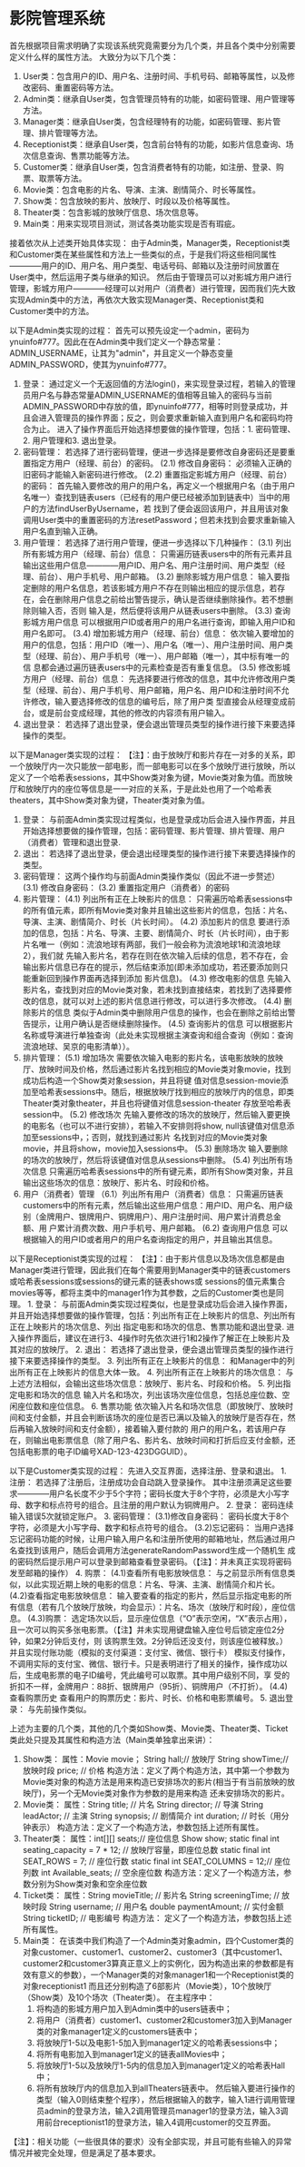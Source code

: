  # 影院管理系统
首先根据项目需求明确了实现该系统究竟需要分为几个类，并且各个类中分别需要定义什么样的属性方法。
大致分为以下几个类：
1. User类：包含用户的ID、用户名、注册时间、手机号码、邮箱等属性，以及修改密码、重置密码等方法。
2. Admin类：继承自User类，包含管理员特有的功能，如密码管理、用户管理等方法。
3. Manager类：继承自User类，包含经理特有的功能，如密码管理、影片管理、排片管理等方法。
4. Receptionist类：继承自User类，包含前台特有的功能，如影片信息查询、场次信息查询、售票功能等方法。
5. Customer类：继承自User类，包含消费者特有的功能，如注册、登录、购票、取票等方法。
7. Movie类：包含电影的片名、导演、主演、剧情简介、时长等属性。
8. Show类：包含放映的影片、放映厅、时段以及价格等属性。
9. Theater类：包含影城的放映厅信息、场次信息等。
10. Main类：用来实现项目测试，测试各类功能实现是否有瑕疵。
    
接着依次从上述类开始具体实现：
   由于Admin类，Manager类，Receptionist类和Customer类在某些属性和方法上一些类似的点，于是我们将这些相同属性————用户的ID、用户名、用户类型、电话号码、邮箱以及注册时间放置在User类中，然后运用子类与继承的知识。
   然后由于管理员可以对影城方用户进行管理，影城方用户————经理可以对用户（消费者）进行管理，因而我们先大致实现Admin类中的方法，再依次大致实现Manager类、Receptionist类和Customer类中的方法。
   
   以下是Admin类实现的过程：
首先可以预先设定一个admin，密码为ynuinfo#777。因此在在Admin类中我们定义一个静态常量：ADMIN_USERNAME，让其为"admin"，并且定义一个静态变量ADMIN_PASSWORD，使其为ynuinfo#777。
1. 登录：
   通过定义一个无返回值的方法login()，来实现登录过程，若输入的管理员用户名与静态常量ADMIN_USERNAME的值相等且输入的密码与当前ADMIN_PASSWORD中存放的值，即ynuinfo#777，相等时则登录成功，并且会进入管理员的操作界面；反之，则会要求重新输入直到用户名和密码均符合为止。
   进入了操作界面后开始选择想要做的操作管理，包括：1. 密码管理、2. 用户管理和3. 退出登录。
2. 密码管理：
   若选择了进行密码管理，便进一步选择是要修改自身密码还是要重置指定方用户（经理、前台）的密码。
  (2.1) 修改自身密码：
       必须输入正确的旧密码才能输入新密码进行修改。
  (2.2) 重置指定影城方用户（经理、前台）的密码：
       首先输入要修改的用户的用户名，再定义一个根据用户名（由于用户名唯一）查找到链表users（已经有的用户便已经被添加到链表中）当中的用户的方法findUserByUsername，若
       找到了便会返回该用户，并且用该对象调用User类中的重置密码的方法resetPassword；但若未找到会要求重新输入用户名直到输入正确。
3. 用户管理：
   若选择了进行用户管理，便进一步选择以下几种操作：
   (3.1) 列出所有影城方用户（经理、前台）信息：
        只需遍历链表users中的所有元素并且输出这些用户信息————用户ID、用户名、用户注册时间、用户类型（经理、前台）、用户手机号、用户邮箱。
   (3.2) 删除影城方用户信息：
        输入要指定删除的用户名信息，若该影城方用户不存在则输出相应的提示信息，若存在，会在删除用户信息之前给出警告提示，确认是否继续删除操作。若不想删除则输入否，否则
        输入是，然后便将该用户从链表users中删除。
   (3.3) 查询影城方用户信息
        可以根据用户ID或者用户的用户名进行查询，即输入用户ID和用户名即可。
   (3.4) 增加影城方用户（经理、前台）信息：
        依次输入要增加的用户的信息，包括：用户ID（唯一）、用户名（唯一）、用户注册时间、用户类型（经理、前台）、用户手机号（唯一）、用户邮箱（唯一），其中标有唯一的信
        息都会通过遍历链表users中的元素检查是否有重复信息。
   (3.5) 修改影城方用户（经理、前台）信息：
        先选择要进行修改的信息，其中允许修改用户类型（经理、前台）、用户手机号、用户邮箱，用户名、用户ID和注册时间不允许修改，输入要选择修改的信息的编号后，除了用户类
        型直接会从经理变成前台，或是前台变成经理，其他的修改的内容须有用户输入。
4. 退出登录：
  若选择了退出登录，便会退出管理员类型的操作进行接下来要选择操作的类型。
  
  
  以下是Manager类实现的过程：
  【注】：由于放映厅和影片存在一对多的关系，即一个放映厅内一次只能放一部电影，而一部电影可以在多个放映厅进行放映，所以定义了一个哈希表sessions，其中Show类对象为键，Movie类对象为值。而放映厅和放映厅内的座位等信息是一一对应的关系，于是此处也用了一个哈希表theaters，其中Show类对象为键，Theater类对象为值。
   1. 登录：
        与前面Admin类实现过程类似，也是登录成功后会进入操作界面，并且开始选择想要做的操作管理，包括：密码管理、影片管理、排片管理、用户（消费者）管理和退出登录.
   2. 退出：
        若选择了退出登录，便会退出经理类型的操作进行接下来要选择操作的类型。
   3. 密码管理：
        这两个操作均与前面Admin类操作类似（因此不进一步赘述）
        (3.1) 修改自身密码：
        (3.2) 重置指定用户（消费者）的密码
   4. 影片管理：
        (4.1) 列出所有正在上映影片的信息：
             只需遍历哈希表sessions中的所有值元素，即所有Movie类对象并且输出这些影片的信息，包括：片名、导演、主演、剧情简介、时长（片长时间）。
        (4.2) 添加影片的信息
             要进行添加的信息，包括：片名、导演、主要、剧情简介、时长（片长时间），由于影片名唯一（例如：流浪地球有两部，我们一般会称为流浪地球1和流浪地球2），我们就
             先输入影片名，若存在则在依次输入后续的信息，若不存在，会输出影片信息已存在的提示，然后结束添加(即未添加成功，若还要添加则只能重新回到操作界面再选择到添加
             影片信息)。
        (4.3) 修改电影的信息
             先输入影片名，查找到对应的Movie类对象，若未找到直接结束，若找到了选择要修改的信息，就可以对上述的影片信息进行修改，可以进行多次修改。
        (4.4) 删除影片的信息
             类似于Admin类中删除用户信息的操作，也会在删除之前给出警告提示，让用户确认是否继续删除操作。
        (4.5) 查询影片的信息
             可以根据影片名称或导演进行单独查询（此处未实现根据主演查询和组合查询（例如：查询流浪地球、吴京的电影清单））。
   5. 排片管理：
        (5.1) 增加场次
              需要依次输入电影的影片名，该电影放映的放映厅、放映时间及价格，然后通过影片名找到相应的Movie类对象movie，找到成功后构造一个Show类对象session，并且将键
              值对信息session-movie添加至哈希表sessions中。随后，根据放映厅找到相应的放映厅内的信息，即类Theater类对象theater，并且也将键值对信息session-theater
              存放至哈希表session中。
        (5.2) 修改场次
              先输入要修改的场次的放映厅，然后输入要更换的电影名（也可以不进行安排），若输入不安排则将show, null该键值对信息添加至sessions中，；否则，就找到通过影片
              名找到对应的Movie类对象movie，并且将show，movie加入sessions中。
        (5.3) 删除场次
              输入要删除的场次的放映厅，然后将该键值对信息从sessions中删除。
        (5.4) 列出所有场次信息
              只需遍历哈希表sessions中的所有键元素，即所有Show类对象，并且输出这些场次的信息：放映厅、影片名、时段和价格。
   6. 用户（消费者）管理
       （6.1）列出所有用户（消费者）信息：
              只需遍历链表customers中的所有元素，然后输出这些用户信息：用户ID、用户名、用户级别（金牌用户、银牌用户、铜牌用户）、用户注册时间、用户累计消费总金额、用
              户累计消费次数、用户手机号、用户邮箱。
        (6.2) 查询用户信息
              可以根据输入的用户ID或者用户的用户名查询指定的用户，并且输出其信息。

              
   以下是Receptionist类实现的过程：
   【注】：由于影片信息以及场次信息都是由Manager类进行管理，因此我们在每个需要用到Manager类中的链表customers或哈希表sessions或sessions的键元素的链表shows或
          sessions的值元素集合movies等等，都将主类中的manager1作为其参数，之后的Customer类也是同理。
    1. 登录：
         与前面Admin类实现过程类似，也是登录成功后会进入操作界面，并且开始选择想要做的操作管理，包括：列出所有正在上映影片的信息、列出所有正在上映影片的场次信息、列出
         指定电影和场次的信息、售票功能和退出登录.
         进入操作界面后，建议在进行3、4操作时先依次进行1和2操作了解正在上映影片及其对应的放映厅。
    2. 退出：
         若选择了退出登录，便会退出管理员类型的操作进行接下来要选择操作的类型。
    3. 列出所有正在上映影片的信息：
         和Manager中的列出所有正在上映影片的信息大体一致。
    4. 列出所有正在上映影片的场次信息：
         与上述方法相似，会输出这些场次信息：放映厅、影片名、时段和价格。
    5. 列出指定电影和场次的信息
         输入片名和场次，列出该场次座位信息，包括总座位数、空闲座位数和座位信息。
    6. 售票功能
         依次输入片名和场次信息（即放映厅、放映时间和支付金额，并且会判断该场次的座位是否已满以及输入的放映厅是否存在，然后再输入放映时间和支付金额），接着输入要付款的
         用户的用户名，若该用户存在，则输出电影票信息（除了用户名、影片名、放映时间和打折后应支付金额，还包括电影票的电子ID编号XAD-123-423DGGUID）。


   以下是Customer类实现的过程：
       先进入交互界面，选择注册、登录和退出。
       1. 注册：
          若选择了注册后，注册成功会自动跳入登录操作。
          其中注册须满足这些要求————用户名长度不少于5个字符；密码长度大于8个字符，必须是大小写字母、数字和标点符号的组合。且注册的用户默认为铜牌用户。
       2. 登录：
          密码连续输入错误5次就锁定账户。
       3. 密码管理：
          (3.1)修改自身密码：
               密码长度大于8个字符，必须是大小写字母、数字和标点符号的组合。
          (3.2)忘记密码：
               当用户选择忘记密码功能的时候，让用户输入用户名和注册所使用的邮箱地址，然后通过用户名查找到该用户，随后会调用方法generateRandomPassword生成一个随机生
               成的密码然后提示用户可以登录到邮箱查看登录密码。（【注】：并未真正实现将密码发至邮箱的操作）
       4. 购票：
          (4.1)查看所有电影放映信息：
               与之前显示所有信息类似，以此实现近期上映的电影的信息：片名、导演、主演、剧情简介和片长。
          (4.2)查看指定电影放映信息：
               输入要查看的指定的影片，然后显示指定电影的所有信息（若有几个放映厅放映，均会显示）：片名、场次（放映厅和时段），座位信息。
          (4.3)购票：
               选定场次以后，显示座位信息（“O”表示空闲，“X”表示占用），且一次可以购买多张电影票。（【注】并未实现用键盘输入座位号后锁定座位2分钟，如果2分钟后支付，则
               该购票生效。2分钟后还没支付，则该座位被释放。）
               并且实现付账功能（模拟的支付渠道：支付宝、微信、银行卡）
               模拟支付操作，不调用实际的支付宝、微信、银行卡。只是表明进行了相关的操作，操作成功以后，生成电影票的电子ID编号，凭此编号可以取票。其中用户级别不同，享
               受的折扣不一样，金牌用户：88折、银牌用户（95折）、铜牌用户（不打折）。
          (4.4)查看购票历史
                查看用户的购票历史：影片、时长、价格和电影票编号。
        5. 退出登录：
           与先前操作类似。

     
   上述为主要的几个类，其他的几个类如Show类、Movie类、Theater类、Ticket类此处只提及其属性和构造方法（Main类单独拿出来讲）：
   1. Show类：
      属性：Movie movie；  String hall;// 放映厅   String showTime;// 放映时段    price; // 价格
      构造方法：定义了两个构造方法，其中第一个参数为Movie类对象的构造方法是用来构造已安排场次的影片(相当于有当前放映的放映厅)，另一个无Movie类对象作为参数的是用来构造
               还未安排场次的影片。
   2. Movie类：
      属性：String title;     // 片名   String director;  // 导演  String leadActor; // 主演  String synopsis;  // 剧情简介
            int duration;    // 时长（用分钟表示）
      构造方法：定义了一个构造方法，参数包括上述所有属性。
   4. Theater类：
      属性：int[][] seats;// 座位信息 Show show; static final int seating_capacity = 7 * 12; // 放映厅容量，即座位总数
            static final int SEAT_ROWS = 7; // 座位行数 static final int SEAT_COLUMNS = 12;// 座位列数 int Available_seats; // 空余座位数
      构造方法：定义了一个构造方法，参数分别为Show类对象和空余座位数
   5. Ticket类：
      属性：String movieTitle;   // 影片名  String screeningTime; // 放映时段  String username;    // 用户名   double paymentAmount; // 实付金额
            String ticketID;    // 电影编号
      构造方法： 定义了一个构造方法，参数包括上述所有属性。
   6. Main类：
      在该类中我们构造了一个Admin类对象admin，四个Customer类的对象customer、customer1、customer2、customer3（其中customer1、customer2和customer3算真正意义上的实例化，因为构造出来的参数都是有效有意义的参数），一个Manager类的对象manager1和一个Receptionist类的对象receptionist1
      而且还分别构造了6部影片（Movie类），10个放映厅（Show类）及10个场次（Theater类）。
      在主程序中：
      1. 将构造的影城方用户加入到Admin类中的users链表中；
      2. 将用户（消费者）customer1、customer2和customer3加入到Manager类的对象manager1定义的customers链表中；
      3. 将放映厅1-5以及电影1-5加入到manager1定义的哈希表sessions中；
      4. 将所有电影加入到manager1定义的链表allMovies中；
      5. 将放映厅1-5以及放映厅1-5内的信息加入到manager1定义的哈希表Hall中；
      6. 将所有放映厅内的信息加入到allTheaters链表中。
      然后输入要进行操作的类型（输入0则结束整个程序），然后根据输入的数字，输入1进行调用管理员admin的登录方法，输入2调用管理员manager1的登录方法，输入3调用前台receptionist1的登录方法，输入4调用customer的交互界面。

【注】：相关功能（一些很具体的要求）没有全部实现，并且可能有些输入的异常情况并被完全处理，但是满足了基本要求。
